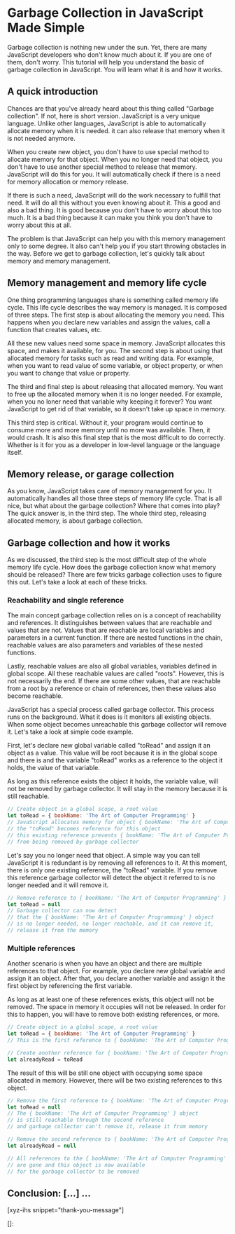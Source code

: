 # Garbage Collection in JavaScript Made Simple

Garbage collection is nothing new under the sun. Yet, there are many JavaScript developers who don't know much about it. If you are one of them, don't worry. This tutorial will help you understand the basic of garbage collection in JavaScript. You will learn what it is and how it works.<!--more-->
<!--
Table of Contents:
-->

## A quick introduction

Chances are that you've already heard about this thing called "Garbage collection". If not, here is short version. JavaScript is a very unique language. Unlike other languages, JavaScript is able to automatically allocate memory when it is needed. it can also release that memory when it is not needed anymore.

When you create new object, you don't have to use special method to allocate memory for that object. When you no longer need that object, you don't have to use another special method to release that memory. JavaScript will do this for you. It will automatically check if there is a need for memory allocation or memory release.

If there is such a need, JavaScript will do the work necessary to fulfill that need. It will do all this without you even knowing about it. This a good and also a bad thing. It is good because you don't have to worry about this too much. It is a bad thing because it can make you think you don't have to worry about this at all.

The problem is that JavaScript can help you with this memory management only to some degree. It also can't help you if you start throwing obstacles in the way. Before we get to garbage collection, let's quickly talk about memory and memory management.

## Memory management and memory life cycle

One thing programming languages share is something called memory life cycle. This life cycle describes the way memory is managed. It is composed of three steps. The first step is about allocating the memory you need. This happens when you declare new variables and assign the values, call a function that creates values, etc.

All these new values need some space in memory. JavaScript allocates this space, and makes it available, for you. The second step is about using that allocated memory for tasks such as read and writing data. For example, when you want to read value of some variable, or object property, or when you want to change that value or property.

The third and final step is about releasing that allocated memory. You want to free up the allocated memory when it is no longer needed. For example, when you no loner need that variable why keeping it forever? You want JavaScript to get rid of that variable, so it doesn't take up space in memory.

This third step is critical. Without it, your program would continue to consume more and more memory until no more was available. Then, it would crash. It is also this final step that is the most difficult to do correctly. Whether is it for you as a developer in low-level language or the language itself.

## Memory release, or garage collection

As you know, JavaScript takes care of memory management for you. It automatically handles all those three steps of memory life cycle. That is all nice, but what about the garbage collection? Where that comes into play? The quick answer is, in the third step. The whole third step, releasing allocated memory, is about garbage collection.

## Garbage collection and how it works

As we discussed, the third step is the most difficult step of the whole memory life cycle. How does the garbage collection know what memory should be released? There are few tricks garbage collection uses to figure this out. Let's take a look at each of these tricks.

### Reachability and single reference

The main concept garbage collection relies on is a concept of reachability and references. It distinguishes between values that are reachable and values that are not. Values that are reachable are local variables and parameters in a current function. If there are nested functions in the chain, reachable values are also parameters and variables of these nested functions.

Lastly, reachable values are also all global variables, variables defined in global scope. All these reachable values are called "roots". However, this is not necessarily the end. If there are some other values, that are reachable from a root by a reference or chain of references, then these values also become reachable.

JavaScript has a special process called garbage collector. This process runs on the background. What it does is it monitors all existing objects. When some object becomes unreachable this garbage collector will remove it. Let's take a look at simple code example.

First, let's declare new global variable called "toRead" and assign it an object as a value. This value will be root because it is in the global scope and there is and the variable "toRead" works as a reference to the object it holds, the value of that variable.

As long as this reference exists the object it holds, the variable value, will not be removed by garbage collector. It will stay in the memory because it is still reachable.

```JavaScript
// Create object in a global scope, a root value
let toRead = { bookName: 'The Art of Computer Programming' }
// JavaScript allocates memory for object { bookName: 'The Art of Computer Programming' },
// the "toRead" becomes reference for this object
// this existing reference prevents { bookName: 'The Art of Computer Programming' } object
// from being removed by garbage collector
```

Let's say you no longer need that object. A simple way you can tell JavaScript it is redundant is by removing all references to it. At this moment, there is only one existing reference, the "toRead" variable. If you remove this reference garbage collector will detect the object it referred to is no longer needed and it will remove it.

```JavaScript
// Remove reference to { bookName: 'The Art of Computer Programming' } object
let toRead = null
// Garbage collector can now detect
// that the { bookName: 'The Art of Computer Programming' } object
// is no longer needed, no longer reachable, and it can remove it,
// release it from the memory
```

### Multiple references

Another scenario is when you have an object and there are multiple references to that object. For example, you declare new global variable and assign it an object. After that, you declare another variable and assign it the first object by referencing the first variable.

As long as at least one of these references exists, this object will not be removed. The space in memory it occupies will not be released. In order for this to happen, you will have to remove both existing references, or more.

```JavaScript
// Create object in a global scope, a root value
let toRead = { bookName: 'The Art of Computer Programming' }
// This is the first reference to { bookName: 'The Art of Computer Programming' } object

// Create another reference for { bookName: 'The Art of Computer Programming' } object
let alreadyRead = toRead
```

The result of this will be still one object with occupying some space allocated in memory. However, there will be two existing references to this object.

```JavaScript
// Remove the first reference to { bookName: 'The Art of Computer Programming' } object
let toRead = null
// The { bookName: 'The Art of Computer Programming' } object
// is still reachable through the second reference
// and garbage collector can't remove it, release it from memory

// Remove the second reference to { bookName: 'The Art of Computer Programming' } object
let alreadyRead = null

// All references to the { bookName: 'The Art of Computer Programming' } object
// are gone and this object is now available
// for the garbage collector to be removed
```

## Conclusion: [...] ...

[xyz-ihs snippet="thank-you-message"]

<!-- ### Links -->
[]:

<!--
### Meta:
-
-->

<!--
### Keywords:
-
-->

<!--
### Resources:
- https://javascript.info/garbage-collection
-->
